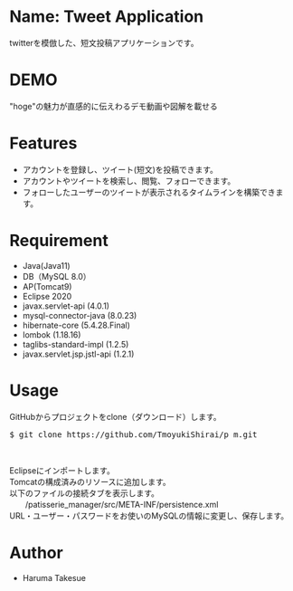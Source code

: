 # Name: Tweet Application

twitterを模倣した、短文投稿アプリケーションです。

# DEMO

"hoge"の魅力が直感的に伝えわるデモ動画や図解を載せる

# Features

* アカウントを登録し、ツイート(短文)を投稿できます。
* アカウントやツイートを検索し、閲覧、フォローできます。
* フォローしたユーザーのツイートが表示されるタイムラインを構築できます。

# Requirement

* Java(Java11)
* DB（MySQL 8.0）
* AP(Tomcat9)
* Eclipse 2020
* javax.servlet-api (4.0.1)
* mysql-connector-java (8.0.23)
* hibernate-core (5.4.28.Final)
* lombok (1.18.16)
* taglibs-standard-impl (1.2.5)
* javax.servlet.jsp.jstl-api (1.2.1)

# Usage

GitHubからプロジェクトをclone（ダウンロード）します。

<pre>$ git clone https://github.com/TmoyukiShirai/p_m.git</pre><br>
Eclipseにインポートします。<br>
Tomcatの構成済みのリソースに追加します。<br>
以下のファイルの接続タブを表示します。<br>
　　/patisserie_manager/src/META-INF/persistence.xml<br>
URL・ユーザー・パスワードをお使いのMySQLの情報に変更し、保存します。

# Author

* Haruma Takesue
